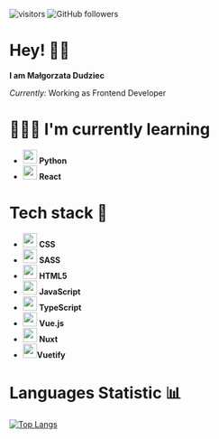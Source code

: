 
![visitors](https://visitor-badge.laobi.icu/badge?page_id=dudziema.dudziema) ![GitHub followers](https://img.shields.io/github/followers/dudziema?style=social)
# Hey! 👋🏻

**I am Małgorzata Dudziec**

*Currently:* Working as Frontend Developer

# 👩🏻‍💻 I'm currently learning
 
* <img src="https://cdn.jsdelivr.net/gh/devicons/devicon@latest/icons/python/python-original.svg" width=25/> **Python**
* <img src="https://cdn.jsdelivr.net/gh/devicons/devicon@latest/icons/react/react-original-wordmark.svg" width=25/> **React**

          
# Tech stack 🦾
* <img src="https://cdn.jsdelivr.net/gh/devicons/devicon/icons/css3/css3-plain-wordmark.svg" width=25 /> **CSS** 
* <img src="https://cdn.jsdelivr.net/gh/devicons/devicon/icons/sass/sass-original.svg" width=25 /> **SASS** 
* <img src="https://cdn.jsdelivr.net/gh/devicons/devicon/icons/html5/html5-original-wordmark.svg" width=25 /> **HTML5**
* <img src="https://cdn.jsdelivr.net/gh/devicons/devicon/icons/javascript/javascript-original.svg" width=25 /> **JavaScript**
* <img src="https://cdn.jsdelivr.net/gh/devicons/devicon/icons/typescript/typescript-original.svg" width=25 /> **TypeScript**
* <img src="https://cdn.jsdelivr.net/gh/devicons/devicon/icons/vuejs/vuejs-original-wordmark.svg" width="25" /> **Vue.js**
* <img src="https://cdn.jsdelivr.net/gh/devicons/devicon/icons/nuxtjs/nuxtjs-original.svg" width=25 /> **Nuxt**
* <img src="https://cdn.jsdelivr.net/gh/devicons/devicon/icons/vuetify/vuetify-original.svg" width=25 />**Vuetify**
 
#  Languages Statistic 📊
[![Top Langs](https://github-readme-stats.vercel.app/api/top-langs/?username=dudziema&layout=compact)](https://github.com/dudziema/github-readme-stats)






